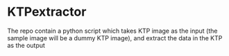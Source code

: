 # KTPextractor
The repo contain a python script which takes KTP image as the input (the sample image will be a dummy KTP image), and extract the data in the KTP as the output

